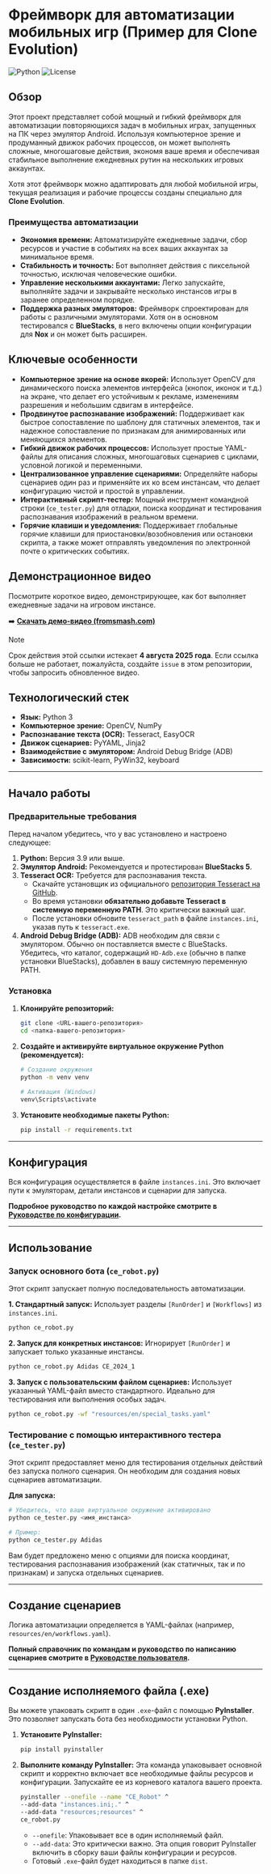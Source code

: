 # Фреймворк для автоматизации мобильных игр (Пример для Clone Evolution)

![Python](https://img.shields.io/badge/Python-3.11+-blue.svg)
![License](https://img.shields.io/badge/License-MIT-green.svg)

## Обзор

Этот проект представляет собой мощный и гибкий фреймворк для автоматизации повторяющихся задач в мобильных играх, запущенных на ПК через эмулятор Android. Используя компьютерное зрение и продуманный движок рабочих процессов, он может выполнять сложные, многошаговые действия, экономя ваше время и обеспечивая стабильное выполнение ежедневных рутин на нескольких игровых аккаунтах.

Хотя этот фреймворк можно адаптировать для любой мобильной игры, текущая реализация и рабочие процессы созданы специально для **Clone Evolution**.

### Преимущества автоматизации
*   **Экономия времени:** Автоматизируйте ежедневные задачи, сбор ресурсов и участие в событиях на всех ваших аккаунтах за минимальное время.
*   **Стабильность и точность:** Бот выполняет действия с пиксельной точностью, исключая человеческие ошибки.
*   **Управление несколькими аккаунтами:** Легко запускайте, выполняйте задачи и закрывайте несколько инстансов игры в заранее определенном порядке.
*   **Поддержка разных эмуляторов:** Фреймворк спроектирован для работы с различными эмуляторами. Хотя он в основном тестировался с **BlueStacks**, в него включены опции конфигурации для **Nox** и он может быть расширен.

## Ключевые особенности
*   **Компьютерное зрение на основе якорей:** Использует OpenCV для динамического поиска элементов интерфейса (кнопок, иконок и т.д.) на экране, что делает его устойчивым к рекламе, изменениям разрешения и небольшим сдвигам в интерфейсе.
*   **Продвинутое распознавание изображений:** Поддерживает как быстрое сопоставление по шаблону для статичных элементов, так и надежное сопоставление по признакам для анимированных или меняющихся элементов.
*   **Гибкий движок рабочих процессов:** Использует простые YAML-файлы для описания сложных, многошаговых сценариев с циклами, условной логикой и переменными.
*   **Централизованное управление сценариями:** Определяйте наборы сценариев один раз и применяйте их ко всем инстансам, что делает конфигурацию чистой и простой в управлении.
*   **Интерактивный скрипт-тестер:** Мощный инструмент командной строки (`ce_tester.py`) для отладки, поиска координат и тестирования распознавания изображений в реальном времени.
*   **Горячие клавиши и уведомления:** Поддерживает глобальные горячие клавиши для приостановки/возобновления или остановки скрипта, а также может отправлять уведомления по электронной почте о критических событиях.

## Демонстрационное видео

Посмотрите короткое видео, демонстрирующее, как бот выполняет ежедневные задачи на игровом инстансе.

➡️ **[Скачать демо-видео (fromsmash.com)](https://fromsmash.com/CE-Automation-demo)**

> [!NOTE]
> Срок действия этой ссылки истекает **4 августа 2025 года**. Если ссылка больше не работает, пожалуйста, создайте `issue` в этом репозитории, чтобы запросить обновленное видео.

## Технологический стек
*   **Язык:** Python 3
*   **Компьютерное зрение:** OpenCV, NumPy
*   **Распознавание текста (OCR):** Tesseract, EasyOCR
*   **Движок сценариев:** PyYAML, Jinja2
*   **Взаимодействие с эмулятором:** Android Debug Bridge (ADB)
*   **Зависимости:** scikit-learn, PyWin32, keyboard

---

## Начало работы

### Предварительные требования
Перед началом убедитесь, что у вас установлено и настроено следующее:

1.  **Python:** Версия 3.9 или выше.
2.  **Эмулятор Android:** Рекомендуется и протестирован **BlueStacks 5**.
3.  **Tesseract OCR:** Требуется для распознавания текста.
    *   Скачайте установщик из официального [репозитория Tesseract на GitHub](https://github.com/UB-Mannheim/tesseract/wiki).
    *   Во время установки **обязательно добавьте Tesseract в системную переменную PATH**. Это критически важный шаг.
    *   После установки обновите `tesseract_path` в файле `instances.ini`, указав путь к `tesseract.exe`.
4.  **Android Debug Bridge (ADB):** ADB необходим для связи с эмулятором. Обычно он поставляется вместе с BlueStacks. Убедитесь, что каталог, содержащий `HD-Adb.exe` (обычно в папке установки BlueStacks), добавлен в вашу системную переменную PATH.

### Установка
1.  **Клонируйте репозиторий:**
    ```bash
    git clone <URL-вашего-репозитория>
    cd <папка-вашего-репозитория>
    ```

2.  **Создайте и активируйте виртуальное окружение Python (рекомендуется):**
    ```bash
    # Создание окружения
    python -m venv venv

    # Активация (Windows)
    venv\Scripts\activate
    ```

3.  **Установите необходимые пакеты Python:**
    ```bash
    pip install -r requirements.txt
    ```

---

## Конфигурация
Вся конфигурация осуществляется в файле `instances.ini`. Это включает пути к эмуляторам, детали инстансов и сценарии для запуска.

**Подробное руководство по каждой настройке смотрите в [Руководстве по конфигурации](CONFIG_GUIDE_RU.md).**

---

## Использование

### Запуск основного бота (`ce_robot.py`)
Этот скрипт запускает полную последовательность автоматизации.

**1. Стандартный запуск:**
Использует разделы `[RunOrder]` и `[Workflows]` из `instances.ini`.
```bash
python ce_robot.py
```

**2. Запуск для конкретных инстансов:**
Игнорирует `[RunOrder]` и запускает только указанные инстансы.
```bash
python ce_robot.py Adidas CE_2024_1
```

**3. Запуск с пользовательским файлом сценариев:**
Использует указанный YAML-файл вместо стандартного. Идеально для тестирования или выполнения особых задач.
```bash
python ce_robot.py -wf "resources/en/special_tasks.yaml"
```

### Тестирование с помощью интерактивного тестера (`ce_tester.py`)
Этот скрипт предоставляет меню для тестирования отдельных действий без запуска полного сценария. Он необходим для создания новых сценариев автоматизации.

**Для запуска:**
```bash
# Убедитесь, что ваше виртуальное окружение активировано
python ce_tester.py <имя_инстанса>

# Пример:
python ce_tester.py Adidas
```
Вам будет предложено меню с опциями для поиска координат, тестирования распознавания изображений (как статичных, так и по признакам) и запуска отдельных сценариев.

---

## Создание сценариев
Логика автоматизации определяется в YAML-файлах (например, `resources/en/workflows.yaml`).

**Полный справочник по командам и руководство по написанию сценариев смотрите в [Руководстве пользователя](USER_MANUAL_RU.html).**

---

## Создание исполняемого файла (.exe)
Вы можете упаковать скрипт в один `.exe`-файл с помощью **PyInstaller**. Это позволяет запускать бота без необходимости установки Python.

1.  **Установите PyInstaller:**
    ```bash
    pip install pyinstaller
    ```

2.  **Выполните команду PyInstaller:**
    Эта команда упаковывает основной скрипт и корректно включает все необходимые файлы ресурсов и конфигурации. Запускайте ее из корневого каталога вашего проекта.
    ```bash
    pyinstaller --onefile --name "CE_Robot" ^
    --add-data "instances.ini;." ^
    --add-data "resources;resources" ^
    ce_robot.py
    ```
    *   `--onefile`: Упаковывает все в один исполняемый файл.
    *   `--add-data`: Это критически важно. Эта опция говорит PyInstaller включить в сборку ваши файлы конфигурации и ресурсов.
    *   Готовый `.exe`-файл будет находиться в папке `dist`.